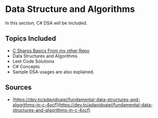 # Data Structure and Algorithms

In this section, C# DSA will be included.

## Topics Included

- [C Sharps Basics From my other Repo](https://github.com/thutasann/c-sharp)
- Data Structures and Algorithms
- Leet Code Solutions
- C# Concepts
- Sample DSA usages are also explained.

## Sources

- [https://dev.to/adavidoaiei/fundamental-data-structures-and-algorithms-in-c-4ocf](https://dev.to/adavidoaiei/fundamental-data-structures-and-algorithms-in-c-4ocf)
